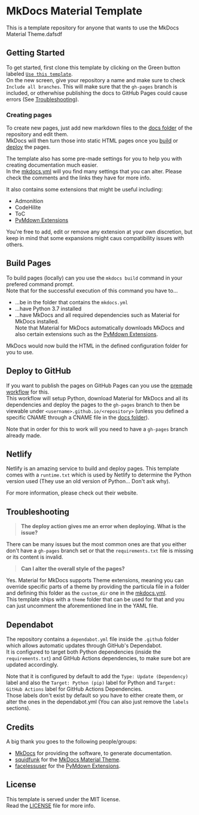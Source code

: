 [use]: https://github.com/Andre601/mkdocs-template/generate

[MkDocs]: https://www.mkdocs.org/

[squidfunk]: https://github.com/squidfunk
[MkDocs Material Theme]: https://github.com/squidfunk/mkdocs-material

[facelessuser]: https://github.com/facelessuser
[PyMdown Extensions]: https://github.com/facelessuser/pymdown-extensions/

[Netlify]: https://netlify.com

[mkdocs.yml]: https://github.com/Andre601/mkdocs-template/blob/master/mkdocs.yml
[docs folder]: https://github.com/Andre601/mkdocs-template/blob/master/docs
[workflow]: https://github.com/Andre601/mkdocs-template/blob/master/.github/workflows/deploy.yml

[LICENSE]: https://github.com/Andre601/mkdocs-template/blob/master/LICENSE

# MkDocs Material Template
This is a template repository for anyone that wants to use the MkDocs Material Theme.dafsdf

## Getting Started
To get started, first clone this template by clicking on the Green button labeled [`Use this template`][use].  
On the new screen, give your repository a name and make sure to check `Include all branches`. This will make sure that the `gh-pages` branch is included, or otherwhise publishing the docs to GitHub Pages could cause errors (See [Troubleshooting](#troubleshooting)).

### Creating pages
To create new pages, just add new markdown files to the [docs folder] of the repository and edit them.  
MkDocs will then turn those into static HTML pages once you [build](#build-pages) or [deploy](#deploy-to-github) the pages.

The template also has some pre-made settings for you to help you with creating documentation much easier.  
In the [mkdocs.yml] will you find many settings that you can alter. Please check the comments and the links they have for more info.

It also contains some extensions that might be useful including:

- Admonition
- CodeHilite
- ToC
- [PyMdown Extensions]

You're free to add, edit or remove any extension at your own discretion, but keep in mind that some expansions might caus compatibility issues with others.

## Build Pages
To build pages (locally) can you use the `mkdocs build` command in your prefered command prompt.  
Note that for the successful execution of this command you have to...

- ...be in the folder that contains the `mkdocs.yml`
- ...have Python 3.7 installed
- ...have MkDocs and all required dependencies such as Material for MkDocs installed.  
Note that Material for MkDocs automatically downloads MkDocs and also certain extensions such as the [PyMdown Extensions].

MkDocs would now build the HTML in the defined configuration folder for you to use.

## Deploy to GitHub
If you want to publish the pages on GitHub Pages can you use the [premade workflow][workflow] for this.  
This workflow will setup Python, download Material for MkDocs and all its dependencies and deploy the pages to the `gh-pages` branch to then be viewable under `<username>.github.io/<repository>` (unless you defined a specific CNAME through a CNAME file in the [docs folder]).

Note that in order for this to work will you need to have a `gh-pages` branch already made.

## Netlify
Netlify is an amazing service to build and deploy pages. This template comes with a `runtime.txt` which is used by Netlify to determine the Python version used (They use an old version of Python... Don't ask why).

For more information, please check out their website.

## Troubleshooting
> **The deploy action gives me an error when deploying. What is the issue?**

There can be many issues but the most common ones are that you either don't have a `gh-pages` branch set or that the `requirements.txt` file is missing or its content is invalid.

> **Can I alter the overall style of the pages?**

Yes. Material for MkDocs supports Theme extensions, meaning you can override specific parts of a theme by providing the particula file in a folder and defining this folder as the `custom_dir` one in the [mkdocs.yml].  
This template ships with a `theme` folder that can be used for that and you can just uncomment the aforementioned line in the YAML file.

## Dependabot
The repository contains a `dependabot.yml` file inside the `.github` folder which allows automatic updates through GitHub's Dependabot.  
It is configured to target both Python dependencies (inside the `requirements.txt`) and GitHub Actions dependencies, to make sure bot are updated accordingly.

Note that it is configured by default to add the `Type: Update (Dependency)` label and also the `Target: Python (pip)` label for Python and `Target: GitHub Actions` label for GitHub Actions Dependencies.  
Those labels don't exist by default so you have to either create them, or alter the ones in the dependabot.yml (You can also just remove the `labels` sections).

## Credits
A big thank you goes to the following people/groups:

- [MkDocs] for providing the software, to generate documentation.
- [squidfunk] for the [MkDocs Material Theme].
- [facelessuser] for the [PyMdown Extensions].

## License
This template is served under the MIT license.  
Read the [LICENSE] file for more info.
